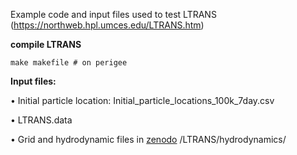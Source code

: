 Example code and input files used to test LTRANS (https://northweb.hpl.umces.edu/LTRANS.htm)

**compile LTRANS**

    make makefile # on perigee

**Input files:**

• Initial particle location: Initial_particle_locations_100k_7day.csv

• LTRANS.data

• Grid and hydrodynamic files in [zenodo](https://zenodo.org/records/10208175) /LTRANS/hydrodynamics/


